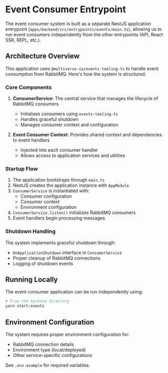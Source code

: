 # Event Consumer Entrypoint

The event consumer system is built as a separate NestJS application entrypoint (`apps/backend/src/entrypoints/events/main.ts`), allowing us to run event consumers independently from the other entrypoints (API, React SSR, REPL, etc.).

## Architecture Overview

This application uses `@multiverse-io/events-tooling-ts` to handle event consumption from RabbitMQ. Here's how the system is structured:
### Core Components

1. **ConsumerService**: The central service that manages the lifecycle of RabbitMQ consumers
   - Initializes consumers using `events-tooling-ts`
   - Handles graceful shutdown
   - Manages consumer context and configuration

2. **Event Consumer Context**: Provides shared context and dependencies to event handlers
   - Injected into each consumer handler
   - Allows access to application services and utilities

### Startup Flow

1. The application bootstraps through `main.ts`
2. NestJS creates the application instance with `AppModule`
3. `ConsumerService` is instantiated with:
   - Consumer configuration
   - Consumer context
   - Environment configuration
4. `ConsumerService.listen()` initializes RabbitMQ consumers
5. Event handlers begin processing messages

### Shutdown Handling

The system implements graceful shutdown through:
- `OnApplicationShutdown` interface in `ConsumerService`
- Proper cleanup of RabbitMQ connections
- Logging of shutdown events

## Running Locally

The event consumer application can be run independently using:
```bash
# From the backend directory
yarn start:events
```

## Environment Configuration

The system requires proper environment configuration for:
- RabbitMQ connection details
- Environment type (local/deployed)
- Other service-specific configurations

See `.env.example` for required variables.
